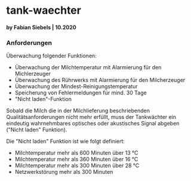 # tank-waechter
#### by Fabian Siebels | 10.2020

### Anforderungen

Überwachung folgender Funktionen:
- Überwachung der Milchtemperatur mit Alarmierung für den Michlerzeuger
- Überwachung des Rührwerks mit Alarmierung für den Milcherzeuger
- Überwachung der Mindest-Reinigungstemperatur
- Speicherung von Fehlermeldungen für mind. 30 Tage
- "Nicht laden"-Funktion

Sobald die Milch die in der Milchlieferung beschriebenden Qualitätsanforderungen nicht mehr erfüllt, muss der Tankwächter ein eindeutig wahrnehmbares optisches oder akustisches Signal abgeben ("Nicht laden" Funktion).

Die "Nicht laden" Funktion ist wie folgt definiert:
- Milchtemperatur mehr als 600 Minuten über 13 °C
- Milchtemperatur mehr als 360 Minuten über 16 °C
- Milchtemperatur mehr als 300 Minuten über 28 °C
- Netzwerkstörung mehr als 300 Minuten